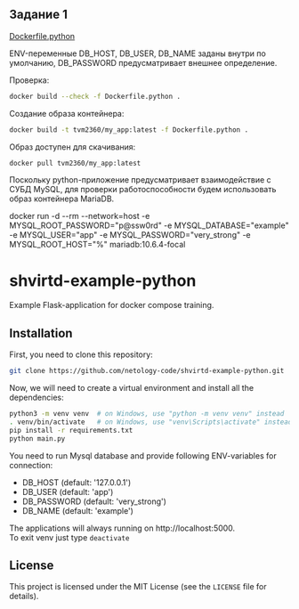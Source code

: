 Задание 1
-
[Dockerfile.python](Dockerfile.python)

ENV-переменные DB_HOST, DB_USER, DB_NAME заданы внутри по умолчанию, DB_PASSWORD предусматривает внешнее определение.

Проверка:
```bash
docker build --check -f Dockerfile.python . 
```
Создание образа контейнера:
```bash
docker build -t tvm2360/my_app:latest -f Dockerfile.python .
```
Образ доступен для скачивания:
```bash
docker pull tvm2360/my_app:latest
```

Поскольку python-приложение предусматривает взаимодействие с СУБД MySQL, для проверки работоспособности будем использовать
образ контейнера MariaDB. 


docker run -d --rm --network=host -e MYSQL_ROOT_PASSWORD="p@ssw0rd"  -e MYSQL_DATABASE="example" -e MYSQL_USER="app" -e MYSQL_PASSWORD="very_strong" -e MYSQL_ROOT_HOST="%" mariadb:10.6.4-focal



# shvirtd-example-python

Example Flask-application for docker compose training.
## Installation
First, you need to clone this repository:

```bash
git clone https://github.com/netology-code/shvirtd-example-python.git
```

Now, we will need to create a virtual environment and install all the dependencies:

```bash
python3 -m venv venv  # on Windows, use "python -m venv venv" instead
. venv/bin/activate   # on Windows, use "venv\Scripts\activate" instead
pip install -r requirements.txt
python main.py
```
You need to run Mysql database and provide following ENV-variables for connection:  
- DB_HOST (default: '127.0.0.1')
- DB_USER (default: 'app')
- DB_PASSWORD (default: 'very_strong')
- DB_NAME (default: 'example')

The applications will always running on http://localhost:5000.  
To exit venv just type ```deactivate```

## License

This project is licensed under the MIT License (see the `LICENSE` file for details).
